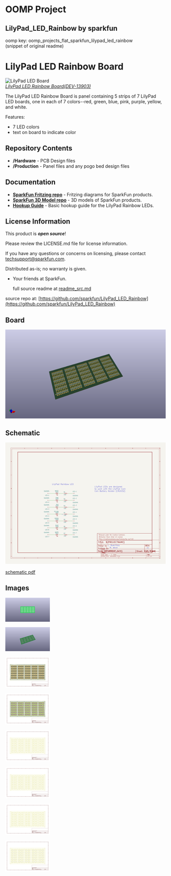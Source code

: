 # OOMP Project  
## LilyPad_LED_Rainbow  by sparkfun  
  
oomp key: oomp_projects_flat_sparkfun_lilypad_led_rainbow  
(snippet of original readme)  
  
LilyPad LED Rainbow Board  
========================  
  
![LilyPad LED Board](https://cdn.sparkfun.com//assets/parts/1/1/5/5/6/13903-01a.jpg)    
[*LilyPad LED Rainbow Board(DEV-13903)*](https://www.sparkfun.com/products/13903)  
  
The LilyPad LED Rainbow Board is panel containing 5 strips of 7 LilyPad LED boards, one in each of 7 colors--red, green, blue, pink, purple, yellow, and white.  
  
Features:  
  
* 7 LED colors  
* text on board to indicate color  
  
  
Repository Contents  
-------------------  
* **/Hardware** - PCB Design files   
* **/Production** - Panel files and any pogo bed design files  
  
Documentation  
-------------  
* **[SparkFun Fritzing repo](https://github.com/sparkfun/Fritzing_Parts)** - Fritzing diagrams for SparkFun products.  
* **[SparkFun 3D Model repo](https://github.com/sparkfun/3D_Models)** - 3D models of SparkFun products.  
* **[Hookup Guide](https://learn.sparkfun.com/tutorials/ldk-experiment-1-lighting-up-a-basic-circuit)** - Basic hookup guide for the LilyPad Rainbow LEDs.  
  
  
License Information  
-------------------  
  
This product is _**open source**_!  
  
Please review the LICENSE.md file for license information.  
  
If you have any questions or concerns on licensing, please contact techsupport@sparkfun.com.  
  
Distributed as-is; no warranty is given.  
  
- Your friends at SparkFun.  
  
  
  full source readme at [readme_src.md](readme_src.md)  
  
source repo at: [https://github.com/sparkfun/LilyPad_LED_Rainbow](https://github.com/sparkfun/LilyPad_LED_Rainbow)  
## Board  
  
[![working_3d.png](working_3d_600.png)](working_3d.png)  
## Schematic  
  
[![working_schematic.png](working_schematic_600.png)](working_schematic.png)  
  
[schematic pdf](working_schematic.pdf)  
## Images  
  
[![working_3D_bottom.png](working_3D_bottom_140.png)](working_3D_bottom.png)  
  
[![working_3D_top.png](working_3D_top_140.png)](working_3D_top.png)  
  
[![working_assembly_page_01.png](working_assembly_page_01_140.png)](working_assembly_page_01.png)  
  
[![working_assembly_page_02.png](working_assembly_page_02_140.png)](working_assembly_page_02.png)  
  
[![working_assembly_page_03.png](working_assembly_page_03_140.png)](working_assembly_page_03.png)  
  
[![working_assembly_page_04.png](working_assembly_page_04_140.png)](working_assembly_page_04.png)  
  
[![working_assembly_page_05.png](working_assembly_page_05_140.png)](working_assembly_page_05.png)  
  
[![working_assembly_page_06.png](working_assembly_page_06_140.png)](working_assembly_page_06.png)  
